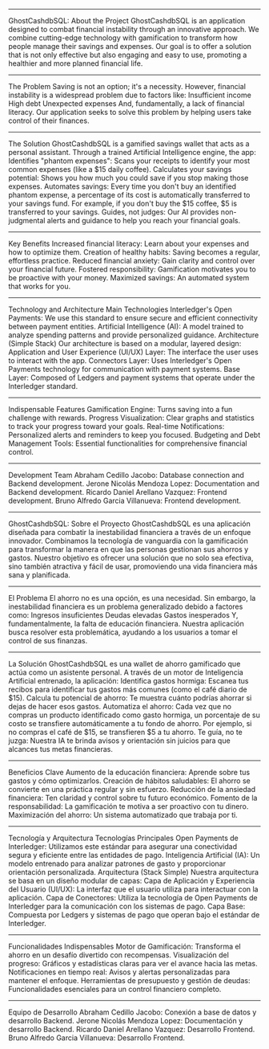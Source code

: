 ________________________________________
GhostCashdbSQL: 
About the Project
GhostCashdbSQL is an application designed to combat financial instability through an innovative approach. We combine cutting-edge technology with gamification to transform how people manage their savings and expenses. Our goal is to offer a solution that is not only effective but also engaging and easy to use, promoting a healthier and more planned financial life.
________________________________________
The Problem
Saving is not an option; it's a necessity. However, financial instability is a widespread problem due to factors like:
Insufficient income
High debt
Unexpected expenses
And, fundamentally, a lack of financial literacy.
Our application seeks to solve this problem by helping users take control of their finances.
________________________________________
The Solution
GhostCashdbSQL is a gamified savings wallet that acts as a personal assistant. Through a trained Artificial Intelligence engine, the app:
Identifies "phantom expenses": Scans your receipts to identify your most common expenses (like a $15 daily coffee).
Calculates your savings potential: Shows you how much you could save if you stop making those expenses.
Automates savings: Every time you don't buy an identified phantom expense, a percentage of its cost is automatically transferred to your savings fund. For example, if you don't buy the $15 coffee, $5 is transferred to your savings.
Guides, not judges: Our AI provides non-judgmental alerts and guidance to help you reach your financial goals.
________________________________________
Key Benefits
Increased financial literacy: Learn about your expenses and how to optimize them.
Creation of healthy habits: Saving becomes a regular, effortless practice.
Reduced financial anxiety: Gain clarity and control over your financial future.
Fostered responsibility: Gamification motivates you to be proactive with your money.
Maximized savings: An automated system that works for you.
________________________________________
Technology and Architecture
Main Technologies
Interledger's Open Payments: We use this standard to ensure secure and efficient connectivity between payment entities.
Artificial Intelligence (AI): A model trained to analyze spending patterns and provide personalized guidance.
Architecture (Simple Stack)
Our architecture is based on a modular, layered design:
Application and User Experience (UI/UX) Layer: The interface the user uses to interact with the app.
Connectors Layer: Uses Interledger's Open Payments technology for communication with payment systems.
Base Layer: Composed of Ledgers and payment systems that operate under the Interledger standard.
________________________________________
Indispensable Features
Gamification Engine: Turns saving into a fun challenge with rewards.
Progress Visualization: Clear graphs and statistics to track your progress toward your goals.
Real-time Notifications: Personalized alerts and reminders to keep you focused.
Budgeting and Debt Management Tools: Essential functionalities for comprehensive financial control.
________________________________________
Development Team
Abraham Cedillo Jacobo: Database connection and Backend development.
Jerone Nicolás Mendoza Lopez: Documentation and Backend development.
Ricardo Daniel Arellano Vazquez: Frontend development.
Bruno Alfredo Garcia Villanueva: Frontend development.

----------------------------------------------------------------------------------------------------------------------------------------------------------------------------------------------------------------------------------------------------------------------------------------------------------------------------------------------------------------------------------------------------------------------------------------------

GhostCashdbSQL: 
Sobre el Proyecto
GhostCashdbSQL es una aplicación diseñada para combatir la inestabilidad financiera a través de un enfoque innovador. Combinamos la tecnología de vanguardia con la gamificación para transformar la manera en que las personas gestionan sus ahorros y gastos. Nuestro objetivo es ofrecer una solución que no solo sea efectiva, sino también atractiva y fácil de usar, promoviendo una vida financiera más sana y planificada.
________________________________________
El Problema
El ahorro no es una opción, es una necesidad. Sin embargo, la inestabilidad financiera es un problema generalizado debido a factores como:
Ingresos insuficientes
Deudas elevadas
Gastos inesperados
Y, fundamentalmente, la falta de educación financiera.
Nuestra aplicación busca resolver esta problemática, ayudando a los usuarios a tomar el control de sus finanzas.
________________________________________
La Solución
GhostCashdbSQL es una wallet de ahorro gamificado que actúa como un asistente personal. A través de un motor de Inteligencia Artificial entrenado, la aplicación:
Identifica gastos hormiga: Escanea tus recibos para identificar tus gastos más comunes (como el café diario de $15).
Calcula tu potencial de ahorro: Te muestra cuánto podrías ahorrar si dejas de hacer esos gastos.
Automatiza el ahorro: Cada vez que no compras un producto identificado como gasto hormiga, un porcentaje de su costo se transfiere automáticamente a tu fondo de ahorro. Por ejemplo, si no compras el café de $15, se transfieren $5 a tu ahorro.
Te guía, no te juzga: Nuestra IA te brinda avisos y orientación sin juicios para que alcances tus metas financieras.
________________________________________
Beneficios Clave
Aumento de la educación financiera: Aprende sobre tus gastos y cómo optimizarlos.
Creación de hábitos saludables: El ahorro se convierte en una práctica regular y sin esfuerzo.
Reducción de la ansiedad financiera: Ten claridad y control sobre tu futuro económico.
Fomento de la responsabilidad: La gamificación te motiva a ser proactivo con tu dinero.
Maximización del ahorro: Un sistema automatizado que trabaja por ti.
________________________________________
Tecnología y Arquitectura
Tecnologías Principales
Open Payments de Interledger: Utilizamos este estándar para asegurar una conectividad segura y eficiente entre las entidades de pago.
Inteligencia Artificial (IA): Un modelo entrenado para analizar patrones de gasto y proporcionar orientación personalizada.
Arquitectura (Stack Simple)
Nuestra arquitectura se basa en un diseño modular de capas:
Capa de Aplicación y Experiencia del Usuario (UI/UX): La interfaz que el usuario utiliza para interactuar con la aplicación.
Capa de Conectores: Utiliza la tecnología de Open Payments de Interledger para la comunicación con los sistemas de pago.
Capa Base: Compuesta por Ledgers y sistemas de pago que operan bajo el estándar de Interledger.
________________________________________
Funcionalidades Indispensables
Motor de Gamificación: Transforma el ahorro en un desafío divertido con recompensas.
Visualización del progreso: Gráficos y estadísticas claras para ver el avance hacia las metas.
Notificaciones en tiempo real: Avisos y alertas personalizadas para mantener el enfoque.
Herramientas de presupuesto y gestión de deudas: Funcionalidades esenciales para un control financiero completo.
________________________________________
Equipo de Desarrollo
Abraham Cedillo Jacobo: Conexión a base de datos y desarrollo Backend.
Jerone Nicolás Mendoza Lopez: Documentación y desarrollo Backend.
Ricardo Daniel Arellano Vazquez: Desarrollo Frontend.
Bruno Alfredo Garcia Villanueva: Desarrollo Frontend.

